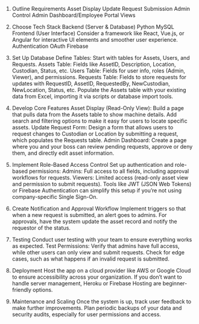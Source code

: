 1. Outline Requirements
    Asset Display
    Update Request Submission
    Admin Control
    Admin Dashboard/Employee Portal Views
    
2. Choose Tech Stack
    Backend (Server & Database)
        Python
        MySQL
    Frontend (User Interface)
        Consider a framework like React, Vue.js, or Angular for interactive UI elements and smoother user experience.
    Authentication
        OAuth
        Firebase

3. Set Up Database
    Define Tables: Start with tables for Assets, Users, and Requests.
        Assets Table: Fields like AssetID, Description, Location, Custodian, Status, etc.
        Users Table: Fields for user info, roles (Admin, Viewer), and permissions.
        Requests Table: Fields to store requests for updates with RequestID, AssetID, RequestedBy, NewCustodian, NewLocation, Status, etc.
    Populate the Assets table with your existing data from Excel, importing it via scripts or database import tools.

4. Develop Core Features
    Asset Display (Read-Only View): Build a page that pulls data from the Assets table to show machine details. Add search and filtering options to make it easy for users to locate specific assets.
    Update Request Form: Design a form that allows users to request changes to Custodian or Location by submitting a request, which populates the Requests table.
    Admin Dashboard: Create a page where you and your boss can review pending requests, approve or deny them, and directly edit asset information.

5. Implement Role-Based Access Control
    Set up authentication and role-based permissions:
        Admins: Full access to all fields, including approval workflows for requests.
        Viewers: Limited access (read-only asset view and permission to submit requests).
    Tools like JWT (JSON Web Tokens) or Firebase Authentication can simplify this setup if you’re not using company-specific Single Sign-On.

6. Create Notification and Approval Workflow
    Implement triggers so that when a new request is submitted, an alert goes to admins.
    For approvals, have the system update the asset record and notify the requestor of the status.

7. Testing
    Conduct user testing with your team to ensure everything works as expected.
    Test Permissions: Verify that admins have full access, while other users can only view and submit requests.
    Check for edge cases, such as what happens if an invalid request is submitted.

8. Deployment
    Host the app on a cloud provider like AWS or Google Cloud to ensure accessibility across your organization.
    If you don’t want to handle server management, Heroku or Firebase Hosting are beginner-friendly options.

9. Maintenance and Scaling
    Once the system is up, track user feedback to make further improvements.
    Plan periodic backups of your data and security audits, especially for user permissions and access.